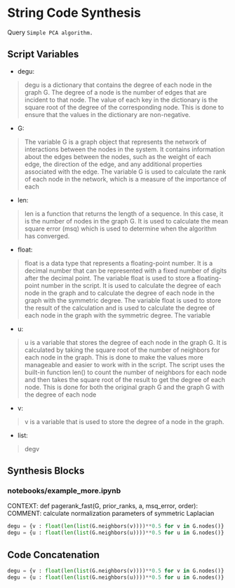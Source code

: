 # String Code Synthesis
Query `Simple PCA algorithm.`
## Script Variables
- degu:<br>
>degu is a dictionary that contains the degree of each node in the graph G. The degree of a node is the number of edges that are incident to that node. The value of each key in the dictionary is the square root of the degree of the corresponding node. This is done to ensure that the values in the dictionary are non-negative.
- G:<br>
>The variable G is a graph object that represents the network of interactions between the nodes in the system. It contains information about the edges between the nodes, such as the weight of each edge, the direction of the edge, and any additional properties associated with the edge. The variable G is used to calculate the rank of each node in the network, which is a measure of the importance of each
- len:<br>
>len is a function that returns the length of a sequence. In this case, it is the number of nodes in the graph G. It is used to calculate the mean square error (msq) which is used to determine when the algorithm has converged.
- float:<br>
>float is a data type that represents a floating-point number. It is a decimal number that can be represented with a fixed number of digits after the decimal point. The variable float is used to store a floating-point number in the script. It is used to calculate the degree of each node in the graph and to calculate the degree of each node in the graph with the symmetric degree. The variable float is used to store the result of the calculation and is used to calculate the degree of each node in the graph with the symmetric degree. The variable
- u:<br>
>u is a variable that stores the degree of each node in the graph G. It is calculated by taking the square root of the number of neighbors for each node in the graph. This is done to make the values more manageable and easier to work with in the script. The script uses the built-in function len() to count the number of neighbors for each node and then takes the square root of the result to get the degree of each node. This is done for both the original graph G and the graph G with the degree of each node
- v:<br>
>v is a variable that is used to store the degree of a node in the graph.
- list:<br>
>degv
## Synthesis Blocks
### notebooks/example_more.ipynb
CONTEXT: def pagerank_fast(G, prior_ranks, a, msq_error, order): COMMENT: calculate normalization parameters of symmetric Laplacian
```python
degu = {v : float(len(list(G.neighbors(v))))**0.5 for v in G.nodes()}
degu = {u : float(len(list(G.neighbors(u))))**0.5 for u in G.nodes()}
```

## Code Concatenation
```python
degu = {v : float(len(list(G.neighbors(v))))**0.5 for v in G.nodes()}
degu = {u : float(len(list(G.neighbors(u))))**0.5 for u in G.nodes()}
```
